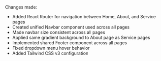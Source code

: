 Changes made:
- Added React Router for navigation between Home, About, and Service pages
- Created unified Navbar component used across all pages
- Made navbar size consistent across all pages
- Applied same gradient background to About page as Service pages
- Implemented shared Footer component across all pages
- Fixed dropdown menu hover behavior
- Added Tailwind CSS v3 configuration
